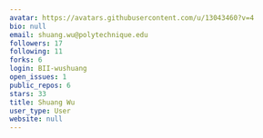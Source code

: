 ```yaml
---
avatar: https://avatars.githubusercontent.com/u/13043460?v=4
bio: null
email: shuang.wu@polytechnique.edu
followers: 17
following: 11
forks: 6
login: BII-wushuang
open_issues: 1
public_repos: 6
stars: 33
title: Shuang Wu
user_type: User
website: null
---
```

